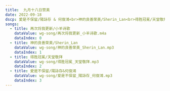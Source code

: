 ```yaml
---
title:  九月十八日赞美
date: 2022-09-18
dscp: 愛是不保留/陽詠存 & 何俊鴻<br>神的良善荣美/Sherin_Lan<br>得胜冠冕/天堂敬拜<br>愛是不保留/陽詠存&何俊鴻
songs:
  - title: 再次将我更新/小羊诗歌
    dataValue: wg-song/再次将我更新_小羊诗歌.m4a
    dataIndex: 0
  - title: 神的良善荣美/Sherin_Lan
    dataValue: wg-song/神的良善荣美_Sherin_Lan.mp3
    dataIndex: 1
  - title: 得胜冠冕/天堂敬拜
    dataValue: wg-song/得胜冠冕_天堂敬拜.mp3
    dataIndex: 2
  - title: 愛是不保留/陽詠存&何俊鴻
    dataValue: wg-song/爱是不保留_陽詠存_何俊鴻.mp3
    dataIndex: 3
---
```




